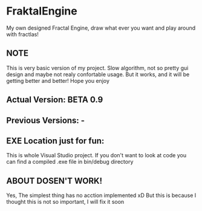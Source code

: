 # FraktalEngine
My own designed Fractal Engine, draw what ever you want and play around with fractlas!

## NOTE
This is very basic version of my project. Slow algorithm, not so pretty gui design and maybe not realy confortable usage. But it works,
and it will be getting better and better! Hope you enjoy

## Actual Version: BETA 0.9

## Previous Versions: -

## EXE Location just for fun:
This is whole Visual Studio project. If you don't want to look at code you can find a compiled .exe file in bin/debug directory

## ABOUT DOSEN'T WORK!
Yes, The simplest thing has no acction implemented xD But this is because I thought this is not so important, I will fix it soon


